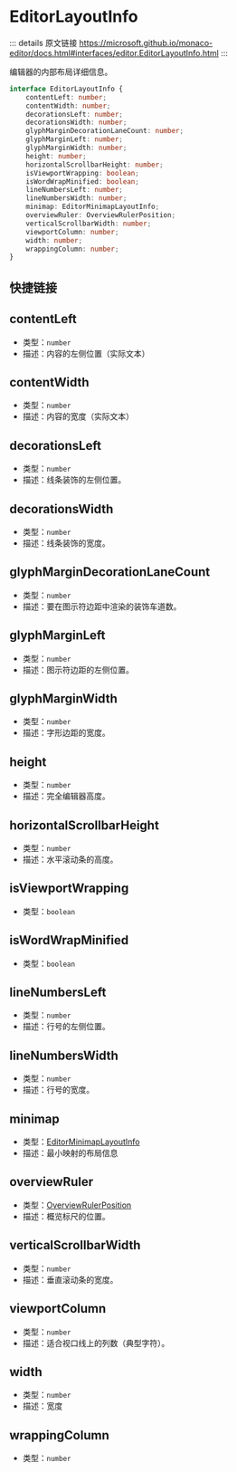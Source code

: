 # EditorLayoutInfo
        
::: details 原文链接
https://microsoft.github.io/monaco-editor/docs.html#interfaces/editor.EditorLayoutInfo.html
:::

编辑器的内部布局详细信息。

```ts
interface EditorLayoutInfo {
    contentLeft: number;
    contentWidth: number;
    decorationsLeft: number;
    decorationsWidth: number;
    glyphMarginDecorationLaneCount: number;
    glyphMarginLeft: number;
    glyphMarginWidth: number;
    height: number;
    horizontalScrollbarHeight: number;
    isViewportWrapping: boolean;
    isWordWrapMinified: boolean;
    lineNumbersLeft: number;
    lineNumbersWidth: number;
    minimap: EditorMinimapLayoutInfo;
    overviewRuler: OverviewRulerPosition;
    verticalScrollbarWidth: number;
    viewportColumn: number;
    width: number;
    wrappingColumn: number;
}
```

## 快捷链接
<script setup>
    const data = [
  { icon: "P", link: "contentLeft" },
  { icon: "P", link: "contentWidth" },
  { icon: "P", link: "decorationsLeft" },
  { icon: "P", link: "decorationsWidth" },
  { icon: "P", link: "glyphMarginDecorationLaneCount" },
  { icon: "P", link: "glyphMarginLeft" },
  { icon: "P", link: "glyphMarginWidth" },
  { icon: "P", link: "height" },
  { icon: "P", link: "horizontalScrollbarHeight" },
  { icon: "P", link: "isViewportWrapping" },
  { icon: "P", link: "isWordWrapMinified" },
  { icon: "P", link: "lineNumbersLeft" },
  { icon: "P", link: "lineNumbersWidth" },
  { icon: "P", link: "minimap" },
  { icon: "P", link: "overviewRuler" },
  { icon: "P", link: "verticalScrollbarWidth" },
  { icon: "P", link: "viewportColumn" },
  { icon: "P", link: "width" },
  { icon: "P", link: "wrappingColumn" },
];

</script>
<dataItems :data="data"/>

## contentLeft
- 类型：`number`
- 描述：内容的左侧位置（实际文本）

## contentWidth
- 类型：`number`
- 描述：内容的宽度（实际文本）

## decorationsLeft
- 类型：`number`
- 描述：线条装饰的左侧位置。

## decorationsWidth
- 类型：`number`
- 描述：线条装饰的宽度。

## glyphMarginDecorationLaneCount
- 类型：`number`
- 描述：要在图示符边距中渲染的装饰车道数。

## glyphMarginLeft
- 类型：`number`
- 描述：图示符边距的左侧位置。

## glyphMarginWidth
- 类型：`number`
- 描述：字形边距的宽度。

## height
- 类型：`number`
- 描述：完全编辑器高度。

## horizontalScrollbarHeight
- 类型：`number`
- 描述：水平滚动条的高度。

## isViewportWrapping
- 类型：`boolean`

## isWordWrapMinified
- 类型：`boolean`

## lineNumbersLeft
- 类型：`number`
- 描述：行号的左侧位置。

## lineNumbersWidth
- 类型：`number`
- 描述：行号的宽度。

## minimap
- 类型：[EditorMinimapLayoutInfo](/api/editor/EditorMinimapLayoutInfo.md)
- 描述：最小映射的布局信息

## overviewRuler
- 类型：[OverviewRulerPosition](/api/editor/OverviewRulerPosition.md)
- 描述：概览标尺的位置。

## verticalScrollbarWidth
- 类型：`number`
- 描述：垂直滚动条的宽度。

## viewportColumn
- 类型：`number`
- 描述：适合视口线上的列数（典型字符）。

## width
- 类型：`number`
- 描述：宽度

## wrappingColumn
- 类型：`number`
